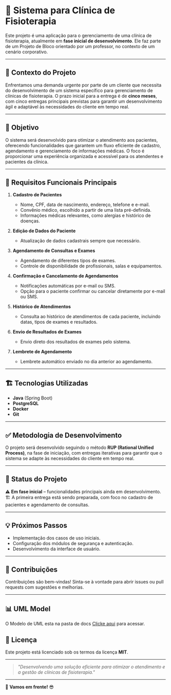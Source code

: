 # 🚀 Sistema para Clínica de Fisioterapia

Este projeto é uma aplicação para o gerenciamento de uma clínica de fisioterapia, atualmente em **fase inicial de desenvolvimento**. Ele faz parte de um Projeto de Bloco orientado por um professor, no contexto de um cenário corporativo.

---

## 📌 **Contexto do Projeto**
Enfrentamos uma demanda urgente por parte de um cliente que necessita do desenvolvimento de um sistema específico para gerenciamento de clínicas de fisioterapia. O prazo inicial para a entrega é de **cinco meses**, com cinco entregas principais previstas para garantir um desenvolvimento ágil e adaptável às necessidades do cliente em tempo real.

---

## 🎯 **Objetivo**
O sistema será desenvolvido para otimizar o atendimento aos pacientes, oferecendo funcionalidades que garantem um fluxo eficiente de cadastro, agendamento e gerenciamento de informações médicas. O foco é proporcionar uma experiência organizada e acessível para os atendentes e pacientes da clínica.

---

## 🔎 **Requisitos Funcionais Principais**
1. **Cadastro de Pacientes**
    - Nome, CPF, data de nascimento, endereço, telefone e e-mail.
    - Convênio médico, escolhido a partir de uma lista pré-definida.
    - Informações médicas relevantes, como alergias e histórico de doenças.

2. **Edição de Dados do Paciente**
    - Atualização de dados cadastrais sempre que necessário.

3. **Agendamento de Consultas e Exames**
    - Agendamento de diferentes tipos de exames.
    - Controle de disponibilidade de profissionais, salas e equipamentos.

4. **Confirmação e Cancelamento de Agendamentos**
    - Notificações automáticas por e-mail ou SMS.
    - Opção para o paciente confirmar ou cancelar diretamente por e-mail ou SMS.

5. **Histórico de Atendimentos**
    - Consulta ao histórico de atendimentos de cada paciente, incluindo datas, tipos de exames e resultados.

6. **Envio de Resultados de Exames**
    - Envio direto dos resultados de exames pelo sistema.

7. **Lembrete de Agendamento**
    - Lembrete automático enviado no dia anterior ao agendamento.

---

## 🏗️ **Tecnologias Utilizadas**
- **Java** (Spring Boot)
- **PostgreSQL**
- **Docker**
- **Git**

---

## ✅ **Metodologia de Desenvolvimento**
O projeto será desenvolvido seguindo o método **RUP (Rational Unified Process)**, na fase de iniciação, com entregas iterativas para garantir que o sistema se adapte às necessidades do cliente em tempo real.

---

## 🚧 **Status do Projeto**
⚠️ **Em fase inicial** – funcionalidades principais ainda em desenvolvimento.  
🏗️ A primeira entrega está sendo preparada, com foco no cadastro de pacientes e agendamento de consultas.

---

## 💡 **Próximos Passos**
- Implementação dos casos de uso iniciais.
- Configuração dos módulos de segurança e autenticação.
- Desenvolvimento da interface de usuário.

---

## 🤝 **Contribuições**
Contribuições são bem-vindas! Sinta-se à vontade para abrir issues ou pull requests com sugestões e melhorias.

---

## 📊 **UML Model**
O Modelo de UML esta na pasta de docs [Clicke aqui](https://github.com/KleberRhuan/Agenda-Ai/blob/main/docs/uml/AgendaAi.drawio) para acessar.

## 📜 **Licença**
Este projeto está licenciado sob os termos da licença **MIT**.

---

> _"Desenvolvendo uma solução eficiente para otimizar o atendimento e a gestão de clínicas de fisioterapia."_

---

🚀 **Vamos em frente!** 😎